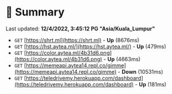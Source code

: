 # 📖 Summary
Last updated: **12/4/2022, 3:45:12 PG "Asia/Kuala_Lumpur"**

- `GET` [https://shrt.ml](https://shrt.ml) - **Up** (8676ms)
- `GET` [https://hst.aytea.ml/](https://hst.aytea.ml/) - **Up** (479ms)
- `GET` [https://color.aytea.ml/4b31d6.png](https://color.aytea.ml/4b31d6.png) - **Up** (4663ms)
- `GET` [https://memeapi.aytea14.repl.co/gimme](https://memeapi.aytea14.repl.co/gimme) - **Down** (10531ms)
- `GET` [https://teledrivemy.herokuapp.com/dashboard](https://teledrivemy.herokuapp.com/dashboard) - **Up** (181ms)
